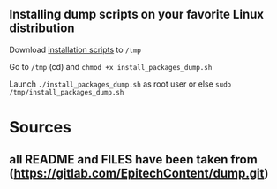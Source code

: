 ## Installing dump scripts on your favorite Linux distribution

Download [installation scripts](https://github.com/hadi-ilies/Epitech_dump_improved.git) to `/tmp`

Go to `/tmp` (cd) and `chmod +x install_packages_dump.sh`

Launch `./install_packages_dump.sh` as root user or else `sudo /tmp/install_packages_dump.sh`

# Sources

## all README and FILES have been taken from (https://gitlab.com/EpitechContent/dump.git)
